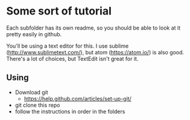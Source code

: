 Some sort of tutorial
====

Each subfolder has its own readme, so you should be able to look at it pretty easily in github.

You'll be using a text editor for this. I use sublime (http://www.sublimetext.com/), but atom (https://atom.io/) is also good. There's a lot of choices, but TextEdit isn't great for it.

Using
---
- Download git
    - https://help.github.com/articles/set-up-git/
- git clone this repo
- follow the instructions in order in the folders
